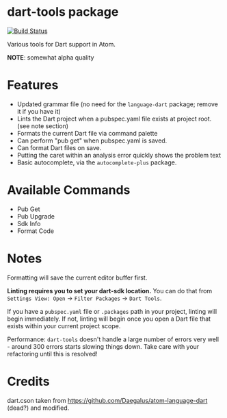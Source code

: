 # dart-tools package

[![Build Status](https://travis-ci.org/radicaled/dart-tools.svg?branch=master)][travis]

Various tools for Dart support in Atom.

**NOTE**: somewhat alpha quality

Features
========

* Updated grammar file (no need for the `language-dart` package; remove it if you have it)
* Lints the Dart project when a pubspec.yaml file exists
at project root. (see note section)
* Formats the current Dart file via command palette
* Can perform "pub get" when pubspec.yaml is saved.
* Can format Dart files on save.
* Putting the caret within an analysis error quickly shows the problem text
* Basic autocomplete, via the `autocomplete-plus` package.

Available Commands
==================

* Pub Get
* Pub Upgrade
* Sdk Info
* Format Code

Notes
=====

Formatting will save the current editor buffer first.

**Linting requires you to set your dart-sdk location.** You can do that from
`Settings View: Open` -> `Filter Packages` -> `Dart Tools`.

If you have a `pubspec.yaml` file or `.packages` path in your project, linting
will begin immediately. If not, linting will begin once you open a Dart file
that exists within your current project scope.

Performance: `dart-tools` doesn't handle a large number of errors very well -
around 300 errors starts slowing things down. Take care with your refactoring
until this is resolved!

Credits
=======

dart.cson taken from https://github.com/Daegalus/atom-language-dart (dead?) and modified.

[travis]: https://travis-ci.org/radicaled/dart-tools
